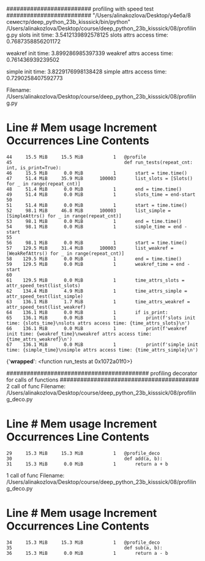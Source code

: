 #########################
profiling with speed test
#########################
"/Users/alinakozlova/Desktop/у4еба/8 семестр/deep_python_23b_kisssick/bin/python" /Users/alinakozlova/Desktop/course/deep_python_23b_kisssick/08/profiling.py
slots init time: 3.5412139892578125
slots attrs access time: 0.7687358856201172

weakref init time: 3.899286985397339
weakref attrs access time: 0.761436939239502

simple init time: 3.8229176998138428
simple attrs access time: 0.7290258407592773

Filename: /Users/alinakozlova/Desktop/course/deep_python_23b_kisssick/08/profiling.py

Line #    Mem usage    Increment  Occurrences   Line Contents
=============================================================
    44     15.5 MiB     15.5 MiB           1   @profile
    45                                         def run_tests(repeat_cnt: int, is_print=True):
    46     15.5 MiB      0.0 MiB           1       start = time.time()
    47     51.4 MiB     35.9 MiB      100003       list_slots = [Slots() for _ in range(repeat_cnt)]
    48     51.4 MiB      0.0 MiB           1       end = time.time()
    49     51.4 MiB      0.0 MiB           1       slots_time = end-start
    50                                         
    51     51.4 MiB      0.0 MiB           1       start = time.time()
    52     98.1 MiB     46.8 MiB      100003       list_simple = [SimpleAttrs() for _ in range(repeat_cnt)]
    53     98.1 MiB      0.0 MiB           1       end = time.time()
    54     98.1 MiB      0.0 MiB           1       simple_time = end - start
    55                                         
    56     98.1 MiB      0.0 MiB           1       start = time.time()
    57    129.5 MiB     31.4 MiB      100003       list_weakref = [WeakRefAttrs() for _ in range(repeat_cnt)]
    58    129.5 MiB      0.0 MiB           1       end = time.time()
    59    129.5 MiB      0.0 MiB           1       weakref_time = end - start
    60                                         
    61    129.5 MiB      0.0 MiB           1       time_attrs_slots = attr_speed_test(list_slots)
    62    134.4 MiB      4.9 MiB           1       time_attrs_simple = attr_speed_test(list_simple)
    63    136.1 MiB      1.7 MiB           1       time_attrs_weakref = attr_speed_test(list_weakref)
    64    136.1 MiB      0.0 MiB           1       if is_print:
    65    136.1 MiB      0.0 MiB           1           print(f'slots init time: {slots_time}\nslots attrs access time: {time_attrs_slots}\n')
    66    136.1 MiB      0.0 MiB           1           print(f'weakref init time: {weakref_time}\nweakref attrs access time: {time_attrs_weakref}\n')
    67    136.1 MiB      0.0 MiB           1           print(f'simple init time: {simple_time}\nsimple attrs access time: {time_attrs_simple}\n')


{'__wrapped__': <function run_tests at 0x1072a01f0>}


##########################################
profiling decorator for calls of functions
#########################################
2 call of func
Filename: /Users/alinakozlova/Desktop/course/deep_python_23b_kisssick/08/profiling_deco.py

Line #    Mem usage    Increment  Occurrences   Line Contents
=============================================================
    29     15.3 MiB     15.3 MiB           1   @profile_deco
    30                                         def add(a, b):
    31     15.3 MiB      0.0 MiB           1       return a + b




1 call of func
Filename: /Users/alinakozlova/Desktop/course/deep_python_23b_kisssick/08/profiling_deco.py

Line #    Mem usage    Increment  Occurrences   Line Contents
=============================================================
    34     15.3 MiB     15.3 MiB           1   @profile_deco
    35                                         def sub(a, b):
    36     15.3 MiB      0.0 MiB           1       return a - b
